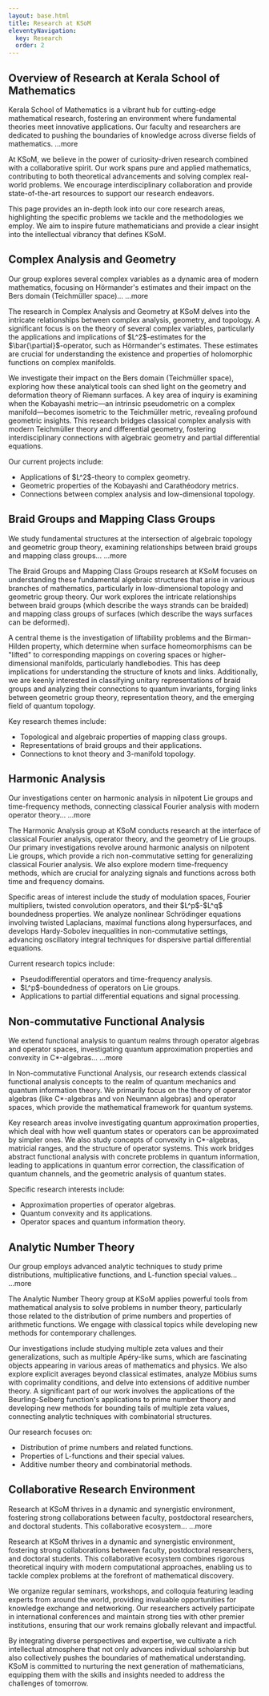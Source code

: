```yaml
---
layout: base.html
title: Research at KSoM
eleventyNavigation:
  key: Research
  order: 2
---
```


<section id="research-overview" class="accordion-item">
    <h2 class="accordion-header">Overview of Research at Kerala School of Mathematics</h2>
    <p class="accordion-snippet">
        Kerala School of Mathematics is a vibrant hub for cutting-edge mathematical research, fostering an environment where fundamental theories meet innovative applications. Our faculty and researchers are dedicated to pushing the boundaries of knowledge across diverse fields of mathematics.
        <span class="snippet-more-indicator"> ...more</span>
    </p>
    <div class="accordion-content hidden">
        <p>
            At KSoM, we believe in the power of curiosity-driven research combined with a collaborative spirit. Our work spans pure and applied mathematics, contributing to both theoretical advancements and solving complex real-world problems. We encourage interdisciplinary collaboration and provide state-of-the-art resources to support our research endeavors.
        </p>
        <p>
            This page provides an in-depth look into our core research areas, highlighting the specific problems we tackle and the methodologies we employ. We aim to inspire future mathematicians and provide a clear insight into the intellectual vibrancy that defines KSoM.
        </p>
    </div>
</section>

<!-- Research Areas (Now full width, no columns) -->
<section id="complex-analysis" class="accordion-item" data-accordion-id="complexAnalysisDetails">
    <h2 class="accordion-header">Complex Analysis and Geometry</h2>
    <p class="accordion-snippet">
        Our group explores several complex variables as a dynamic area of modern mathematics, focusing on Hörmander's estimates and their impact on the Bers domain (Teichmüller space)...
        <span class="snippet-more-indicator"> ...more</span>
    </p>
    <div class="accordion-content hidden">
        <p>
            The research in Complex Analysis and Geometry at KSoM delves into the intricate relationships between complex analysis, geometry, and topology. A significant focus is on the theory of several complex variables, particularly the applications and implications of $L^2$-estimates for the $\bar{\partial}$-operator, such as Hörmander's estimates. These estimates are crucial for understanding the existence and properties of holomorphic functions on complex manifolds.
        </p>
        <p>
            We investigate their impact on the Bers domain (Teichmüller space), exploring how these analytical tools can shed light on the geometry and deformation theory of Riemann surfaces. A key area of inquiry is examining when the Kobayashi metric—an intrinsic pseudometric on a complex manifold—becomes isometric to the Teichmüller metric, revealing profound geometric insights. This research bridges classical complex analysis with modern Teichmüller theory and differential geometry, fostering interdisciplinary connections with algebraic geometry and partial differential equations.
        </p>
        <p>
            Our current projects include:
            <ul>
                <li>Applications of $L^2$-theory to complex geometry.</li>
                <li>Geometric properties of the Kobayashi and Carathéodory metrics.</li>
                <li>Connections between complex analysis and low-dimensional topology.</li>
            </ul>
        </p>
    </div>
</section>

<section id="braid-mapping-class-groups" class="accordion-item" data-accordion-id="braidGroupsDetails">
    <h2 class="accordion-header">Braid Groups and Mapping Class Groups</h2>
    <p class="accordion-snippet">
        We study fundamental structures at the intersection of algebraic topology and geometric group theory, examining relationships between braid groups and mapping class groups...
        <span class="snippet-more-indicator"> ...more</span>
    </p>
    <div class="accordion-content hidden">
        <p>
            The Braid Groups and Mapping Class Groups research at KSoM focuses on understanding these fundamental algebraic structures that arise in various branches of mathematics, particularly in low-dimensional topology and geometric group theory. Our work explores the intricate relationships between braid groups (which describe the ways strands can be braided) and mapping class groups of surfaces (which describe the ways surfaces can be deformed).
        </p>
        <p>
            A central theme is the investigation of liftability problems and the Birman-Hilden property, which determine when surface homeomorphisms can be "lifted" to corresponding mappings on covering spaces or higher-dimensional manifolds, particularly handlebodies. This has deep implications for understanding the structure of knots and links. Additionally, we are keenly interested in classifying unitary representations of braid groups and analyzing their connections to quantum invariants, forging links between geometric group theory, representation theory, and the emerging field of quantum topology.
        </p>
        <p>
            Key research themes include:
            <ul>
                <li>Topological and algebraic properties of mapping class groups.</li>
                <li>Representations of braid groups and their applications.</li>
                <li>Connections to knot theory and 3-manifold topology.</li>
            </ul>
        </p>
    </div>
</section>

<section id="harmonic-analysis" class="accordion-item" data-accordion-id="harmonicAnalysisDetails">
    <h2 class="accordion-header">Harmonic Analysis</h2>
    <p class="accordion-snippet">
        Our investigations center on harmonic analysis in nilpotent Lie groups and time-frequency methods, connecting classical Fourier analysis with modern operator theory...
        <span class="snippet-more-indicator"> ...more</span>
    </p>
    <div class="accordion-content hidden">
        <p>
            The Harmonic Analysis group at KSoM conducts research at the interface of classical Fourier analysis, operator theory, and the geometry of Lie groups. Our primary investigations revolve around harmonic analysis on nilpotent Lie groups, which provide a rich non-commutative setting for generalizing classical Fourier analysis. We also explore modern time-frequency methods, which are crucial for analyzing signals and functions across both time and frequency domains.
        </p>
        <p>
            Specific areas of interest include the study of modulation spaces, Fourier multipliers, twisted convolution operators, and their $L^p$-$L^q$ boundedness properties. We analyze nonlinear Schrödinger equations involving twisted Laplacians, maximal functions along hypersurfaces, and develops Hardy-Sobolev inequalities in non-commutative settings, advancing oscillatory integral techniques for dispersive partial differential equations.
        </p>
        <p>
            Current research topics include:
            <ul>
                <li>Pseudodifferential operators and time-frequency analysis.</li>
                <li>$L^p$-boundedness of operators on Lie groups.</li>
                <li>Applications to partial differential equations and signal processing.</li>
            </ul>
        </p>
    </div>
</section>

<section id="non-commutative-functional-analysis" class="accordion-item" data-accordion-id="nonCommutativeAnalysisDetails">
    <h2 class="accordion-header">Non-commutative Functional Analysis</h2>
    <p class="accordion-snippet">
        We extend functional analysis to quantum realms through operator algebras and operator spaces, investigating quantum approximation properties and convexity in C*-algebras...
        <span class="snippet-more-indicator"> ...more</span>
    </p>
    <div class="accordion-content hidden">
        <p>
            In Non-commutative Functional Analysis, our research extends classical functional analysis concepts to the realm of quantum mechanics and quantum information theory. We primarily focus on the theory of operator algebras (like C*-algebras and von Neumann algebras) and operator spaces, which provide the mathematical framework for quantum systems.
        </p>
        <p>
            Key research areas involve investigating quantum approximation properties, which deal with how well quantum states or operators can be approximated by simpler ones. We also study concepts of convexity in C*-algebras, matricial ranges, and the structure of operator systems. This work bridges abstract functional analysis with concrete problems in quantum information, leading to applications in quantum error correction, the classification of quantum channels, and the geometric analysis of quantum states.
        </p>
        <p>
            Specific research interests include:
            <ul>
                <li>Approximation properties of operator algebras.</li>
                <li>Quantum convexity and its applications.</li>
                <li>Operator spaces and quantum information theory.</li>
            </ul>
        </p>
    </div>
</section>

<section id="analytic-number-theory" class="accordion-item" data-accordion-id="analyticNumberTheoryDetails">
    <h2 class="accordion-header">Analytic Number Theory</h2>
    <p class="accordion-snippet">
        Our group employs advanced analytic techniques to study prime distributions, multiplicative functions, and L-function special values...
        <span class="snippet-more-indicator"> ...more</span>
    </p>
    <div class="accordion-content hidden">
        <p>
            The Analytic Number Theory group at KSoM applies powerful tools from mathematical analysis to solve problems in number theory, particularly those related to the distribution of prime numbers and properties of arithmetic functions. We engage with classical topics while developing new methods for contemporary challenges.
        </p>
        <p>
            Our investigations include studying multiple zeta values and their generalizations, such as multiple Apéry-like sums, which are fascinating objects appearing in various areas of mathematics and physics. We also explore explicit averages beyond classical estimates, analyze Möbius sums with coprimality conditions, and delve into extensions of additive number theory. A significant part of our work involves the applications of the Beurling-Selberg function's applications to prime number theory and developing new methods for bounding tails of multiple zeta values, connecting analytic techniques with combinatorial structures.
        </p>
        <p>
            Our research focuses on:
            <ul>
                <li>Distribution of prime numbers and related functions.</li>
                <li>Properties of L-functions and their special values.</li>
                <li>Additive number theory and combinatorial methods.</li>
            </ul>
        </p>
    </div>
</section>

<section id="research-environment" class="accordion-item">
    <h2 class="accordion-header">Collaborative Research Environment</h2>
    <p class="accordion-snippet">
        Research at KSoM thrives in a dynamic and synergistic environment, fostering strong collaborations between faculty, postdoctoral researchers, and doctoral students. This collaborative ecosystem...
        <span class="snippet-more-indicator"> ...more</span>
    </p>
    <div class="accordion-content hidden">
        <p>
            Research at KSoM thrives in a dynamic and synergistic environment, fostering strong collaborations between faculty, postdoctoral researchers, and doctoral students. This collaborative ecosystem combines rigorous theoretical inquiry with modern computational approaches, enabling us to tackle complex problems at the forefront of mathematical discovery.
        </p>
        <p>
            We organize regular seminars, workshops, and colloquia featuring leading experts from around the world, providing invaluable opportunities for knowledge exchange and networking. Our researchers actively participate in international conferences and maintain strong ties with other premier institutions, ensuring that our work remains globally relevant and impactful.
        </p>
        <p>
            By integrating diverse perspectives and expertise, we cultivate a rich intellectual atmosphere that not only advances individual scholarship but also collectively pushes the boundaries of mathematical understanding. KSoM is committed to nurturing the next generation of mathematicians, equipping them with the skills and insights needed to address the challenges of tomorrow.
        </p>
    </div>
</section>
